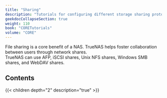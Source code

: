 ```yaml
---
title: "Sharing"
description: "Tutorials for configuring different storage sharing protocols in TrueNAS."
geekdocCollapseSection: true
weight: 110
book: "CORETutorials"
volume: "CORE"
---
```


File sharing is a core benefit of a NAS. TrueNAS helps foster collaboration between users through network shares.  
TrueNAS can use AFP, iSCSI shares, Unix NFS shares, Windows SMB shares, and WebDAV shares. 

## Contents

{{< children depth="2" description="true" >}}
